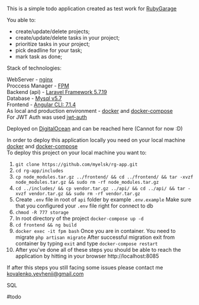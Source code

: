 This is a simple todo application created as test work for [RubyGarage](https://rubygarage.com.ua/)

You able to:

- create/update/delete projects;
- create/update/delete tasks in your project;
- prioritize tasks in your project;
- pick deadline for your task;
- mark task as done;

Stack of technologies:

WebServer - [nginx](http://nginx.org/) <br>
Proccess Manager - [FPM](http://php.net/manual/en/install.fpm.php) <br>
Backend (api) - [Laravel Framework 5.7.19](https://laravel.com/) <br>
Database - [Mysql v5.7](https://www.mysql.com/) <br>
Frontend - [Angular CLI: 7.1.4](https://angular.io/) <br>
As local and production environment - [docker](https://www.docker.com/) and [docker-compose](https://docs.docker.com/compose/) <br>
For JWT Auth was used [jwt-auth](https://github.com/tymondesigns/jwt-auth)


Deployed on [DigitalOcean](https://www.digitalocean.com/) and can be reached here (Cannot for now :D) <br>

In order to deploy this application locally you need on your local machine [docker](https://docs.docker.com/install/linux/docker-ce/ubuntu/) and [docker-compose](https://docs.docker.com/compose/install/) <br>
To deploy this project on your local machine you want to:

1. ```git clone https://github.com/myelsk/rg-app.git```
2. ```cd rg-app/includes```
3. ```cp node_modules.tar.gz ../frontend/ && cd ../frontend/ && tar -xvzf node_modules.tar.gz && sudo rm -rf node_modules.tar.gz```
4. ```cd ../includes/ && cp vendor.tar.gz ../api/ && cd ../api/ && tar -xvzf vendor.tar.gz && sudo rm -rf vendor.tar.gz```
5. Create ```.env``` file in root of ```api``` folder by example ```.env.example``` Make sure that you configured your ```.env``` file right for connect to db
6. ```chmod -R 777 storage```
7. In root directory of the project ```docker-compose up -d```
8. ```cd frontend && ng build```
9. ```docker exec -it fpm bash``` Once you are in container. You need to migrate ```php artisan migrate```
After successful migration exit from container by typing ```exit``` and type ```docker-compose restart```
10. After you've done all of these steps you should be able to reach the application by hitting in your browser http://localhost:8085

If after this steps you still facing some issues please contact me kovalenko.yevhenii@gmail.com

SQL 


#todo
